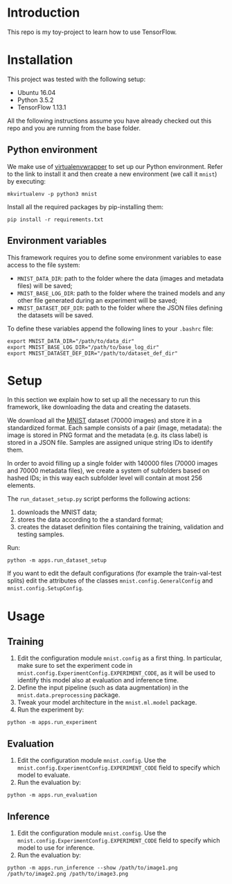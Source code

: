 # Introduction
This repo is my toy-project to learn how to use TensorFlow.

# Installation
This project was tested with the following setup:
* Ubuntu 16.04
* Python 3.5.2
* TensorFlow 1.13.1

All the following instructions assume you have already checked out this repo and you are running from the base folder.

## Python environment
We make use of [virtualenvwrapper](https://virtualenvwrapper.readthedocs.io/en/latest/) to set up our Python environment. Refer to the link to install it and then create a new environment (we call it `mnist`) by executing:
```commandline
mkvirtualenv -p python3 mnist
```
Install all the required packages by pip-installing them:
```commandline
pip install -r requirements.txt
```

## Environment variables
This framework requires you to define some environment variables to ease access to the file system:
* `MNIST_DATA_DIR`: path to the folder where the data (images and metadata files) will be saved;
* `MNIST_BASE_LOG_DIR`: path to the folder where the trained models and any other file generated during an experiment will be saved;
* `MNIST_DATASET_DEF_DIR`: path to the folder where the JSON files defining the datasets will be saved.

To define these variables append the following lines to your `.bashrc` file:
```commandline
export MNIST_DATA_DIR="/path/to/data_dir"
export MNIST_BASE_LOG_DIR="/path/to/base_log_dir"
export MNIST_DATASET_DEF_DIR="/path/to/dataset_def_dir"
```

# Setup
In this section we explain how to set up all the necessary to run this framework, like downloading the data and creating the datasets.

We download all the [MNIST](http://yann.lecun.com/exdb/mnist/) dataset (70000 images) and store it in a standardized format.
Each sample consists of a pair (image, metadata): the image is stored in PNG format and the metadata (e.g. its class label) is stored in a JSON file. Samples are assigned unique string IDs to identify them.

In order to avoid filling up a single folder with 140000 files (70000 images and 70000 metadata files), we create a system of subfolders based on hashed IDs; in this way each subfolder level will contain at most 256 elements.

The `run_dataset_setup.py` script performs the following actions:
1. downloads the MNIST data;
1. stores the data according to the a standard format;
1. creates the dataset definition files containing the training, validation and testing samples.

Run:
```commandline
python -m apps.run_dataset_setup
```

If you want to edit the default configurations (for example the train-val-test splits) edit the attributes of the classes `mnist.config.GeneralConfig` and `mnist.config.SetupConfig`.

# Usage
## Training
1. Edit the configuration module `mnist.config` as a first thing. In particular, make sure to set the experiment code in `mnist.config.ExperimentConfig.EXPERIMENT_CODE`, as it will be used to identify this model also at evaluation and inference time.
1. Define the input pipeline (such as data augmentation) in the `mnist.data.preprocessing` package.
1. Tweak your model architecture in the `mnist.ml.model` package.
1. Run the experiment by:
```commandline
python -m apps.run_experiment
```

## Evaluation
1. Edit the configuration module `mnist.config`. Use the `mnist.config.ExperimentConfig.EXPERIMENT_CODE` field to specify which model to evaluate.
1. Run the evaluation by:
```commandline
python -m apps.run_evaluation
```

## Inference
1. Edit the configuration module `mnist.config`. Use the `mnist.config.ExperimentConfig.EXPERIMENT_CODE` field to specify which model to use for inference.
1. Run the evaluation by:
```commandline
python -m apps.run_inference --show /path/to/image1.png /path/to/image2.png /path/to/image3.png
```

